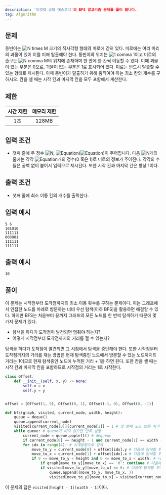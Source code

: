 ```yaml
---
description: '이것이 코딩 테스트다'의 BFS 알고리즘 문제를 풀어 봅니다.
tag: Algorithm
---
```

## 문제

동빈이는 ![N times M](https://math.now.sh?from=N%5Ctimes%20M&color=black) 크기의 직사각형 형태의 미로에 갇혀 있다. 미로에는 여러 마리의 괴물이 있어 이를 피해 탈출해야 한다. 동빈이의 위치는 ![1 comma 1](https://math.now.sh?from=%281%2C%201%29&color=black)이고 미로의 출구는 ![N comma M](https://math.now.sh?from=%28N%2C%20M%29&color=black)의 위치에 존재하며 한 번에 한 칸씩 이동할 수 있다. 이때 괴물이 있는 부분은 0으로, 괴물이 없는 부분은 1로 표시되어 있다. 미로는 반드시 탈출할 수 있는 형태로 제시된다. 이때 동빈이가 탈출하기 위해 움직여야 하는 최소 칸의 개수를 구하시오. 칸을 셀 때는 시작 칸과 마지막 칸을 모두 포함해서 계산한다.

## 제한

| 시간 제한 | 메모리 제한 |
| :-------: | :---------: |
|    1초    |    128MB    |

## 입력 조건

- 첫째 줄에 두 정수 ![N](https://math.now.sh?from=N&color=black), ![Equation](https://math.now.sh?from=M&color=black)(![Equation](https://math.now.sh?from=4%5Cleq%20N%2C%20M%5Cleq%20200&color=black))이 주어집니다. 다음 ![N](https://math.now.sh?from=N&color=black)개의 줄에는 각각 ![Equation](https://math.now.sh?from=M&color=black)개의 정수(0 혹은 1)로 미로의 정보가 주어진다. 각각의 수들은 공백 없이 붙어서 입력으로 제시된다. 또한 시작 칸과 마지막 칸은 항상 1이다.

## 출력 조건

- 첫째 줄에 최소 이동 칸의 개수를 출력한다.

## 입력 예시

```
5 6
101010
111111
000001
111111
111111

```

## 출력 예시

```
10

```

## 풀이

이 문제는 시작점부터 도착점까지의 최소 이동 횟수를 구하는 문제이다. 이는 그래프에서 인접한 노드를 차례로 방문하는 너비 우선 탐색(이하 BFS)을 활용하면 해결할 수 있다. 하지만 BFS는 처음부터 끝까지 그래프의 모든 노드를 한 번씩 탐색하기 때문에 몇 가지 문제가 있다.

- 탐색을 하다가 도착점이 발견되면 멈춰야 하는지?
- 어떻게 시작점부터 도착점까지의 거리를 잴 수 있는지?

탐색을 하다가 도착점이 발견되면 그 시점에서 탐색을 중단해야 한다. 또한 시작점부터 도착점까지의 거리를 재는 방법은 현재 탐색중인 노드에서 방문할 수 있는 노드까지의 거리는 1이므로 현재 탐색중인 노드에 누적된 거리 + 1을 하면 된다. 또한 칸을 샐 때는 시작 칸과 마지막 칸을 포함하므로 시작점의 거리는 1로 시작한다.

```python
class Offset:
    def __init__(self, x, y) -> None:
        self.x = x
        self.y = y


offset = [Offset(1, 0), Offset(0, 1), Offset(-1, 0), Offset(0, -1)]

def bfs(graph, visited, current_node, width, height):
    queue = deque()
    queue.append(current_node)
    visited[current_node[0]][current_node[1]] = 1 # 첫 번째 노드 방문 처리
    while queue: # queue가 비지 않으면 안쪽 실행
        current_node = queue.popleft() # dequeue
        if current_node[0] == height - 1 and current_node[1] == width - 1: return # 현재 위치가 도착점이면 탐색 중단
        for idx in range(4): # 시계방향으로 탐색
            move_to_y = current_node[0] + offset[idx].y # 다음에 탐색할 위치
            move_to_x = current_node[1] + offset[idx].x # 다음에 탐색할 위치
            if 0 <= move_to_y < height and 0 <= move_to_x < width: # 다음에 탐색할 위치가 유효하지 않으면 다음 위치 탐색
                if graph[move_to_y][move_to_x] == '0': continue # 다음에 탐색할 위치가 0이면 이동 불가
                if visited[move_to_y][move_to_x] == 0: # 다음에 탐색할 위치가 방문하지 않은 위치이면 enqueue하고 방문 처리
                    queue.append((move_to_y, move_to_x, ))
                    visited[move_to_y][move_to_x] = visited[current_node[0]][current_node[1]] + 1
```

이 문제의 답은 `visited[height - 1][width - 1]`이다.